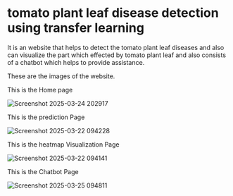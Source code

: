 # tomato plant leaf disease detection using transfer learning
 It is an website that helps to detect the tomato plant leaf diseases and also can visualize the part which effected by tomato plant leaf and also consists of a chatbot which helps to provide assistance.

These are the images of the website.

This is the Home page

![Screenshot 2025-03-24 202917](https://github.com/user-attachments/assets/553663d1-a890-4431-bc4d-be377156e6d6)

This is the prediction Page

![Screenshot 2025-03-22 094228](https://github.com/user-attachments/assets/fb2d8a46-b283-4175-b05e-cc05e3215e40)

This is the heatmap Visualization Page

![Screenshot 2025-03-22 094141](https://github.com/user-attachments/assets/7590a6d7-0b8e-45fb-b079-f59dabe17bb1)

This is the Chatbot Page

![Screenshot 2025-03-25 094811](https://github.com/user-attachments/assets/32c728d1-9554-4134-9aae-5566d94b58b7)
